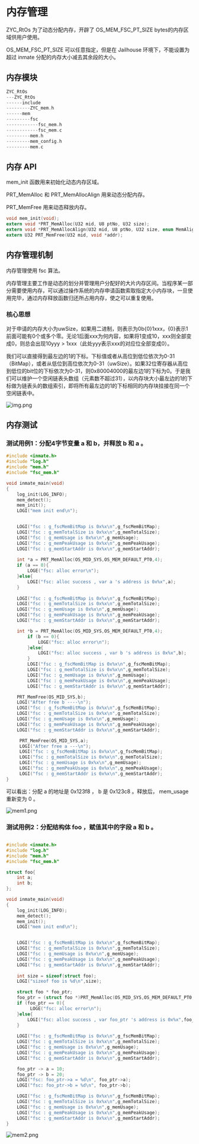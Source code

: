 # 内存管理
ZYC_RtOs 为了动态分配内存，开辟了 OS_MEM_FSC_PT_SIZE bytes的内存区域供用户使用。

OS_MEM_FSC_PT_SIZE 可以任意指定，但是在 Jailhouse 环境下，不能设置为超过 inmate 分配的内存大小减去其余段的大小。

## 内存模块
```c
ZYC_RtOs
---ZYC_RtOs
------include
---------ZYC_mem.h
------mem
---------fsc
------------fsc_mem.h
------------fsc_mem.c
---------mem.h
---------mem_config.h
---------mem.c
```

## 内存 API
mem_init 函数用来初始化动态内存区域。

PRT_MemAlloc 和 PRT_MemAllocAlign 用来动态分配内存。

PRT_MemFree 用来动态释放内存。
```c
void mem_init(void);
extern void *PRT_MemAlloc(U32 mid, U8 ptNo, U32 size);
extern void *PRT_MemAllocAlign(U32 mid, U8 ptNo, U32 size, enum MemAlign alignPow);
extern U32 PRT_MemFree(U32 mid, void *addr);
```

## 内存管理机制
内存管理使用 fsc 算法。

内存管理主要工作是动态的划分并管理用户分配好的大片内存区间。当程序某一部分需要使用内存，可以通过操作系统的内存申请函数索取指定大小内存块，一旦使用完毕，通过内存释放函数归还所占用内存，使之可以重复使用。

### 核心思想
对于申请的内存大小为uwSize，如果用二进制，则表示为0b{0}1xxx，{0}表示1前面可能有0个或多个零。无论1后面xxx为何内容，如果将1变成10，xxx则全部变成0，则总会出现10yyy > 1xxx（此处yyy表示xxx的对应位全部变成0）。

我们可以直接得到最左边的1的下标。下标值或者从高位到低位依次为0-31（BitMap），或者从低位到高位依次为0-31（uwSize）。如果32位寄存器从高位到低位的bit位的下标依次为0-31，则0x80004000的最左边1的下标为0。于是我们可以维护一个空闲链表头数组（元素数不超过31），以内存块大小最左边的1的下标做为链表头的数组索引，即将所有最左边的1的下标相同的内存块挂接在同一个空闲链表中。

![img.png](img.png)

## 内存测试

### 测试用例1：分配4字节变量 a 和 b，并释放 b 和 a 。
```c
#include <inmate.h>
#include "log.h"
#include "mem.h"
#include "fsc_mem.h"

void inmate_main(void)
{
    log_init(LOG_INFO);
    mem_detect();
    mem_init();
    LOGI("mem init end\n");


    LOGI("fsc : g_fscMemBitMap is 0x%x\n",g_fscMemBitMap);
    LOGI("fsc : g_memTotalSize is 0x%x\n",g_memTotalSize);
    LOGI("fsc : g_memUsage is 0x%x\n",g_memUsage);
    LOGI("fsc : g_memPeakUsage is 0x%x\n",g_memPeakUsage);
    LOGI("fsc : g_memStartAddr is 0x%x\n",g_memStartAddr);
    
    int *a = PRT_MemAlloc(OS_MID_SYS,OS_MEM_DEFAULT_PT0,4);
    if (a == 0){
    	LOGE("fsc: alloc error\n");
    }else{
    	LOGI("fsc: alloc success , var a 's address is 0x%x",a);
    }
    
    LOGI("fsc : g_fscMemBitMap is 0x%x\n",g_fscMemBitMap);
    LOGI("fsc : g_memTotalSize is 0x%x\n",g_memTotalSize);
    LOGI("fsc : g_memUsage is 0x%x\n",g_memUsage);
    LOGI("fsc : g_memPeakUsage is 0x%x\n",g_memPeakUsage);
    LOGI("fsc : g_memStartAddr is 0x%x\n",g_memStartAddr);

    int *b = PRT_MemAlloc(OS_MID_SYS,OS_MEM_DEFAULT_PT0,4);
        if (b == 0){
			LOGE("fsc: alloc error\n");
		}else{
			LOGI("fsc: alloc success , var b 's address is 0x%x",b);
		}
	  	LOGI("fsc : g_fscMemBitMap is 0x%x\n",g_fscMemBitMap);
	    LOGI("fsc : g_memTotalSize is 0x%x\n",g_memTotalSize);
	    LOGI("fsc : g_memUsage is 0x%x\n",g_memUsage);
		LOGI("fsc : g_memPeakUsage is 0x%x\n",g_memPeakUsage);
		LOGI("fsc : g_memStartAddr is 0x%x\n",g_memStartAddr);

	PRT_MemFree(OS_MID_SYS,b);
	LOGI("After free b ----\n");
	LOGI("fsc : g_fscMemBitMap is 0x%x\n",g_fscMemBitMap);
	LOGI("fsc : g_memTotalSize is 0x%x\n",g_memTotalSize);
	LOGI("fsc : g_memUsage is 0x%x\n",g_memUsage);
	LOGI("fsc : g_memPeakUsage is 0x%x\n",g_memPeakUsage);
	LOGI("fsc : g_memStartAddr is 0x%x\n",g_memStartAddr);

	 PRT_MemFree(OS_MID_SYS,a);
	 LOGI("After free a ---\n");
	 LOGI("fsc : g_fscMemBitMap is 0x%x\n",g_fscMemBitMap);
	 LOGI("fsc : g_memTotalSize is 0x%x\n",g_memTotalSize);
	 LOGI("fsc : g_memUsage is 0x%x\n",g_memUsage);
	 LOGI("fsc : g_memPeakUsage is 0x%x\n",g_memPeakUsage);
	 LOGI("fsc : g_memStartAddr is 0x%x\n",g_memStartAddr);
}
```
可以看出：分配 a 的地址是 0x123f8 ， b 是 0x123c8 。释放后， mem_usage 重新变为 0 。

![mem1.png](mem1.png)

### 测试用例2：分配结构体 foo ，赋值其中的字段 a 和 b 。

```c

#include <inmate.h>
#include "log.h"
#include "mem.h"
#include "fsc_mem.h"

struct foo{
	int a;
	int b;
};

void inmate_main(void)
{
    log_init(LOG_INFO);
    mem_detect();
    mem_init();
    LOGI("mem init end\n");


    LOGI("fsc : g_fscMemBitMap is 0x%x\n",g_fscMemBitMap);
    LOGI("fsc : g_memTotalSize is 0x%x\n",g_memTotalSize);
    LOGI("fsc : g_memUsage is 0x%x\n",g_memUsage);
    LOGI("fsc : g_memPeakUsage is 0x%x\n",g_memPeakUsage);
    LOGI("fsc : g_memStartAddr is 0x%x\n",g_memStartAddr);
    
    int size = sizeof(struct foo);
    LOGI("sizeof foo is %d\n",size);

    struct foo * foo_ptr;
    foo_ptr = (struct foo *)PRT_MemAlloc(OS_MID_SYS,OS_MEM_DEFAULT_PT0,size);
    if (foo_ptr == 0){
    	 LOGE("fsc: alloc error\n");
    }else{
    	LOGI("fsc: alloc success , var foo_ptr 's address is 0x%x",foo_ptr);
    }
    
    LOGI("fsc : g_fscMemBitMap is 0x%x\n",g_fscMemBitMap);
    LOGI("fsc : g_memTotalSize is 0x%x\n",g_memTotalSize);
    LOGI("fsc : g_memUsage is 0x%x\n",g_memUsage);
    LOGI("fsc : g_memPeakUsage is 0x%x\n",g_memPeakUsage);
    LOGI("fsc : g_memStartAddr is 0x%x\n",g_memStartAddr);

	foo_ptr -> a = 10;
    foo_ptr -> b = 20;
    LOGI("fsc: foo_ptr->a = %d\n", foo_ptr->a);
    LOGI("fsc: foo_ptr->b = %d\n", foo_ptr->b);

	LOGI("fsc : g_fscMemBitMap is 0x%x\n",g_fscMemBitMap);
	LOGI("fsc : g_memTotalSize is 0x%x\n",g_memTotalSize);
	LOGI("fsc : g_memUsage is 0x%x\n",g_memUsage);
	LOGI("fsc : g_memPeakUsage is 0x%x\n",g_memPeakUsage);
	LOGI("fsc : g_memStartAddr is 0x%x\n",g_memStartAddr);
}
```
![mem2.png](mem2.png)